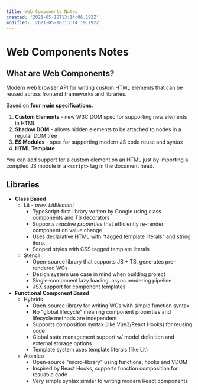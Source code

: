 ```yaml
---
title: Web Components Notes
created: '2021-05-18T13:14:06.192Z'
modified: '2021-05-18T13:14:19.192Z'
---
```


# Web Components Notes

## What are Web Components?

Modern web browser API for writing custom HTML elements that can be reused across frontend frameworks and libraries.

Based on **four main specifications**:

1. **Custom Elements** - new W3C DOM spec for supporting new elements in HTML
2. **Shadow DOM** - allows hidden elements to be attached to nodes in a regular DOM tree
3. **ES Modules** - spec for supporting modern JS code reuse and syntax
4. **HTML Template**

You can add support for a custom element on an HTML just by importing a compiled JS module in a `<script>` tag in the document head.

## Libraries

- **Class Based**
  - Lit - *prev. LitElement*
    - TypeScript-first library written by Google using class components and TS decorators
    - Supports *reactive properties* that efficiently re-render component on value change
    - Uses declarative HTML with "tagged template literals" and string iterp.
    - Scoped styles with CSS tagged template literals
  - Stencil
    - Open-source library that supports JS + TS, generates pre-rendered WCs
    - Design system use case in mind when building project
    - Single-component lazy loading, async rendering pipeline
    - JSX support for component templates
- **Functional Component Based**
  - Hybrids
    - Open-source library for writing WCs with simple function syntax
    - No "global lifecycle" meaning component properties and lifecycle methods are independent
    - Supports composition syntax (like Vue3/React Hooks) for reusing code
    - Global state management support w/ model definition and external storage options
    - Template system uses template literals (like Lit)
  - Atomico
    - Open-source "micro-library" using functions, hooks and VDOM
    - Inspired by React Hooks, supports function composition for resuable code
    - Very simple syntax similar to writing modern React components
